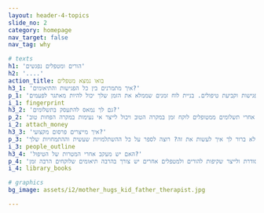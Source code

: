 ```yaml
---
layout: header-4-topics
slide_no: 2
category: homepage
nav_target: false
nav_tag: why

# texts
h1: 'הורים ומטפלים נפגשים'
h2: '....'
action_title: בואו נמצא מטפלים
h3_1: 'איך מתמרנים בין כל הפגישות והתיאומים?'
p_1: 'זמן רב הולך על תיאום פגישות וקביעת טיפולים. בניית לוח זמנים שממלא את הזמן שלך יכול להיות מאתגר לפעמים'
i_1: fingerprint
h3_2: 'גם לך נמאס להתעסק בתשלומים?'
p_2: 'מעקב אחרי תשלומים ממטופלים לוקח זמן במקרה הטוב ויכול לייצר אי נעימות במקרה הפחות טוב' 
i_2: attach_money
h3_3: 'איך מייצרים פרסום מקצועי?'
p_3: 'רוצה לספר לעולם כמה ידע יש לך אבל לא ברור לך איך לעשות את זה? רוצה לספר על כל ההשתלמויות שעשית וההתמחויות שלך?'
i_3: people_outline
h3_4: 'האם יש מעקב אחרי המטרות של הטיפול?'
p_4: 'כדי לנהל מטרות בצורה מסודרת ולייצר שקיפות להורים ולמטפלים אחרים יש צורך בהרבה תיאומים שלוקחים הרבה זמן'
i_4: library_books

# graphics
bg_image: assets/i2/mother_hugs_kid_father_therapist.jpg

---
```

